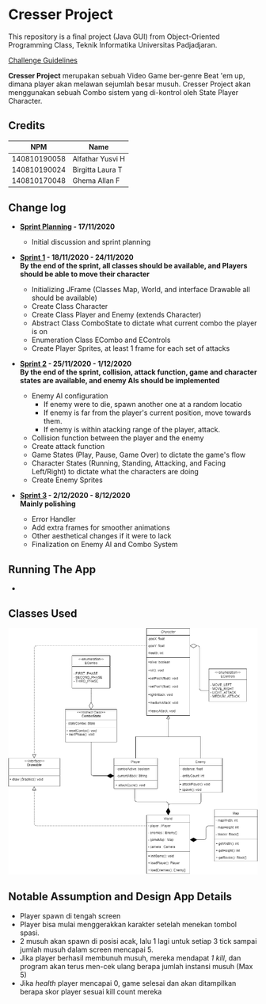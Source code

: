 # Cresser Project

This repository is a final project (Java GUI) from Object-Oriented Programming Class, Teknik Informatika Universitas Padjadjaran. 

[Challenge Guidelines](challenge-guideline.md)

**Cresser Project** merupakan sebuah Video Game ber-genre Beat 'em up, dimana player akan melawan sejumlah besar musuh. Cresser Project
akan menggunakan sebuah Combo sistem yang di-kontrol oleh State Player Character.

## Credits
| NPM           | Name        |
| ------------- |-------------|
| 140810190058  | Alfathar Yusvi H |
| 140810190024  | Birgitta Laura T |
| 140810170048  | Ghema Allan F    |

## Change log
- **[Sprint Planning](changelog/sprint-planning.md) - 17/11/2020** 
   - Initial discussion and sprint planning

- **[Sprint 1](changelog/sprint-1.md) - 18/11/2020 - 24/11/2020**<br/>
**By the end of the sprint, all classes should be available, and Players should be able to move their character**
   - Initializing JFrame (Classes Map, World, and interface Drawable all should be available)
   - Create Class Character
   - Create Class Player and Enemy (extends Character)
   - Abstract Class ComboState to dictate what current combo the player is on
   - Enumeration Class ECombo and EControls
   - Create Player Sprites, at least 1 frame for each set of attacks

- **[Sprint 2](changelog/sprint-2.md) - 25/11/2020 - 1/12/2020**<br/>
**By the end of the sprint, collision, attack function, game and character states are available, and enemy AIs should be implemented**
   - Enemy AI configuration 
      - If enemy were to die, spawn another one at a random locatio
      - If enemy is far from the player's current position, move towards them.
      - If enemy is within atacking range of the player, attack.
   - Collision function between the player and the enemy
   - Create attack function
   - Game States (Play, Pause, Game Over) to dictate the game's flow
   - Character States (Running, Standing, Attacking, and Facing Left/Right) to dictate what the characters are doing
   - Create Enemy Sprites
   
- **[Sprint 3](changelog/sprint-3.md) - 2/12/2020 - 8/12/2020**<br/>
**Mainly polishing**
   - Error Handler
   - Add extra frames for smoother animations
   - Other aesthetical changes if it were to lack
   - Finalization on Enemy AI and Combo System

## Running The App
   - 

## Classes Used

![UML](/images/UML.png "UML")

## Notable Assumption and Design App Details
   - Player spawn di tengah screen
   - Player bisa mulai menggerakkan karakter setelah menekan tombol spasi.
   - 2 musuh akan spawn di posisi acak, lalu 1 lagi untuk setiap 3 tick sampai jumlah musuh dalam screen mencapai 5.
   - Jika player berhasil membunuh musuh, mereka mendapat *1 kill*, dan program akan terus men-cek ulang berapa jumlah instansi musuh (Max 5)
   - Jika *health* player mencapai 0, game selesai dan akan ditampilkan berapa skor player sesuai kill count mereka
